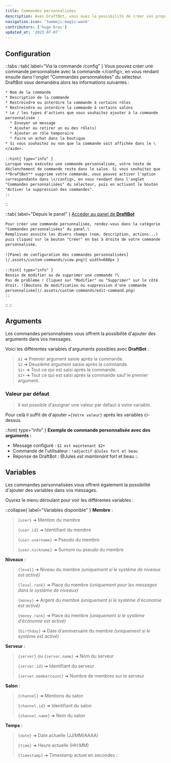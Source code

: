 ```yaml
---
title: Commandes personnalisées
description: Avec DraftBot, vous avez la possibilité de créer vos propres commandes !
navigation.icon: 'twemoji:magic-wand'
contributors: ['hugo-broc']
updated_at: '2023-07-07'
---
```


## Configuration

<!-- Depuis Discord -->
::tabs
  ::tab{ label="Via la commande /config" }
    Vous pouvez créer une commande personnalisée avec la commande \</config>, en vous rendant ensuite dans l'onglet "Commandes personnalisées" du sélecteur.\
    DraftBot vous demandera alors les informations suivantes :

    * Nom de la commande
    * Description de la commande
    * Restreindre ou interdire la commande à certains rôles
    * Restreindre ou interdire la commande à certains salons
    * Le / les types d'actions que vous souhaitez ajouter à la commande personnalisée :
      * Envoyer un message
      * Ajouter ou retirer un ou des rôle(s)
      * Ajouter un rôle temporaire
      * Faire un achat dans la boutique
    * Si vous souhaitez ou non que la commande soit affichée dans le \</aide>.

    ::hint{ type="info" }
    Lorsque vous exécutez une commande personnalisée, votre texte de déclenchement de commande reste dans le salon. Si vous souhaitez que **DraftBot** supprime votre commande, vous pouvez activer l'option correspondante dans \</config>, en vous rendant dans l'onglet "Commandes personnalisées" du sélecteur, puis en activant le bouton "Activer la suppression des commandes".
    ::
  ::

  ::tab{ label="Depuis le panel" }
    [Accéder au panel de **DraftBot**](/dashboard)

    Pour créer une commande personnalisée, rendez-vous dans la catégorie "Commandes personnalisées" du panel.\
    Remplissez ensuite les divers champs (nom, description, actions...) puis cliquez sur le bouton "Créer" en bas à droite de votre commande personnalisée.

    ![Panel de configuration des commandes personnalisées](/.assets/custom-commands/view.png){ width=600px }

    ::hint{ type="info" }
    Besoin de modifier ou de supprimer une commande ?\
    Pas de problème ! Cliquez sur "Modifier" ou "Supprimer" sur le côté droit. ![Boutons de modification ou suppression d'une commande personnalisée](/.assets/custom-commands/edit-command.png)
    ::
  ::
::

## Arguments

Les commandes personnalisées vous offrent la possibilité d'ajouter des arguments dans vos messages.

Voici les différentes variables d'arguments possibles avec **DraftBot** :

> `$1` ➜ Premier argument saisie après la commande.\
> `$2` ➜ Deuxième argument saisie après la commande.\
> `$1+` ➜ Tout ce qui est saisi après la commande.\
> `$2+` ➜ Tout ce qui est saisi après la commande sauf le premier argument.

### Valeur par défaut

> Il est possible d'assigner une valeur par défaut à votre variable.

Pour celà il suffit de d'ajouter `={Votre valeur}` après les variables ci-dessus.

::hint{ type="info" }
**Exemple de commande personnalisée avec des arguments :**

* Message configuré : `$1 est maintenant $2+`
* Commande de l'utilisateur : `!adjectif @Jules fort et beau`
* Réponse de DraftBot : @Jules _est maintenant_ fort et beau
::

## Variables

Les commandes personnalisées vous offrent également la possibilité d'ajouter des variables dans vos messages.

Ouvrez le menu déroulant pour voir les différentes variables :

::collapse{ label="Variables disponible" }
  **Membre** :
  > `{user}` ➜ Mention du membre
  > 
  > `{user.id}` ➜ Identifiant du membre
  > 
  > `{user.username}` ➜ Pseudo du membre
  > 
  > `{user.nickname}` ➜ Surnom ou pseudo du membre


  **Niveaux** :
  > `{level}` ➜ Niveau du membre _(uniquement si le système de niveaux est activé)_
  > 
  > `{level.rank}` ➜ Place du membre *(uniquement pour les messages dans le système de niveaux)*
  > 
  > `{money}` ➜ Argent du membre _(uniquement si le système d'économie est activé)_
  > 
  > `{money.rank}` ➜ Place du membre *(uniquement si le système d'économie est activé)*
  > 
  > `{birthday}` ➜ Date d'anniversaire du membre *(uniquement si le système est activé)*


  **Serveur** :
  > `{server}` ou `{​server.name}` ➜ Nom du serveur
  > 
  > `{server.id}` ➜ Identifiant du serveur
  > 
  > `{server.membercount}` ➜ Nombre de membres sur le serveur


  **Salon**  :
  > `{channel}` ➜ Mentions du salon
  > 
  > `{channel.id}` ➜ Identifiant du salon
  > 
  > `{channel.name}` ➜ Nom du salon


  **Temps** :
  > `{date}` ➜ Date actuelle (JJ/MM/AAAA)
  > 
  > `{time}` ➜ Heure actuelle (HH:MM)
  > 
  > `{timestamp}` ➜ Timestamp actuel en secondes
::
